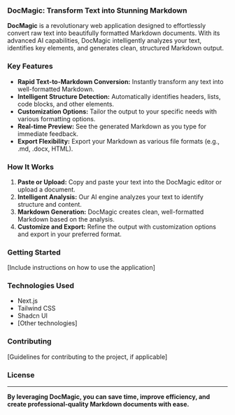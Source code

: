 ### DocMagic: Transform Text into Stunning Markdown

**DocMagic** is a revolutionary web application designed to effortlessly convert raw text into beautifully formatted Markdown documents. With its advanced AI capabilities, DocMagic intelligently analyzes your text, identifies key elements, and generates clean, structured Markdown output.

### Key Features

* **Rapid Text-to-Markdown Conversion:** Instantly transform any text into well-formatted Markdown.
* **Intelligent Structure Detection:** Automatically identifies headers, lists, code blocks, and other elements.
* **Customization Options:** Tailor the output to your specific needs with various formatting options.
* **Real-time Preview:** See the generated Markdown as you type for immediate feedback.
* **Export Flexibility:** Export your Markdown as various file formats (e.g., .md, .docx, HTML).

### How It Works

1. **Paste or Upload:** Copy and paste your text into the DocMagic editor or upload a document.
2. **Intelligent Analysis:** Our AI engine analyzes your text to identify structure and content.
3. **Markdown Generation:** DocMagic creates clean, well-formatted Markdown based on the analysis.
4. **Customize and Export:** Refine the output with customization options and export in your preferred format.

### Getting Started

[Include instructions on how to use the application]

### Technologies Used

* Next.js
* Tailwind CSS
* Shadcn UI
* [Other technologies]

### Contributing

[Guidelines for contributing to the project, if applicable]

### License

---



**By leveraging DocMagic, you can save time, improve efficiency, and create professional-quality Markdown documents with ease.**
